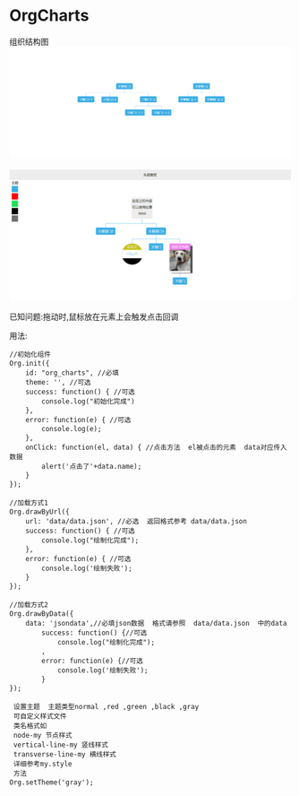 # OrgCharts
组织结构图
![Image](https://github.com/conesat/OrgCharts/blob/master/github_image/rec.gif)

![Image](https://github.com/conesat/OrgCharts/blob/master/github_image/rec2.gif)

已知问题:拖动时,鼠标放在元素上会触发点击回调

用法:

	//初始化组件  
	Org.init({
		id: "org_charts", //必填
		theme: '', //可选
		success: function() { //可选
			console.log("初始化完成")
		},
		error: function(e) { //可选
			console.log(e);
		},
		onClick: function(el, data) { //点击方法  el被点击的元素  data对应传入数据
			alert('点击了'+data.name);
		}
	});
	
	//加载方式1   
	Org.drawByUrl({
		url: 'data/data.json', //必选  返回格式参考 data/data.json
		success: function() { //可选
			console.log("绘制化完成");
		},
		error: function(e) { //可选
			console.log('绘制失败');
		}
	});
	
	//加载方式2 
	Org.drawByData({
		data: 'jsondata',//必填json数据  格式请参照  data/data.json  中的data
			success: function() {//可选
				console.log("绘制化完成");
			,
			error: function(e) {//可选
				console.log('绘制失败');
			}
	});
	
	 设置主题  主题类型normal ,red ,green ,black ,gray
	 可自定义样式文件
	 类名格式如 
	 node-my 节点样式
	 vertical-line-my 竖线样式
	 transverse-line-my 横线样式
	 详细参考my.style
	 方法
	Org.setTheme('gray');

